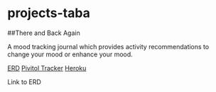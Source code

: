 projects-taba
=============

##There and Back Again

A mood tracking journal which provides activity recommendations to change your mood or enhance your mood.

[ERD](/erd.pdf)
[Pivitol Tracker](https://www.pivotaltracker.com/s/projects/1048110)
[Heroku](http://strawberry-pudding-7131.herokuapp.com)


Link to ERD
